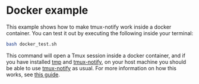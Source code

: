 # Docker example

This example shows how to make tmux-notify work inside a docker container. You can test it out by executing the following inside your terminal:

```bash
bash docker_test.sh
```

This command will open a Tmux session inside a docker container, and if you have installed [tmp](https://github.com/tmux-plugins/tpm) and [tmux-notify](https://github.com/rickstaa/tmux-notify), on your host machine you should be able to use [tmux-notify](https://github.com/rickstaa/tmux-notify) as usual. For more information on how this works, see [this guide](https://github.com/mviereck/x11docker/wiki/How-to-connect-container-to-DBus-from-host#dbus-user-session-daemon).
